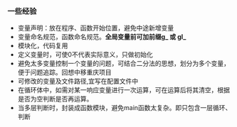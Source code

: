 
### 一些经验

- 变量声明：放在程序、函数开始位置，避免中途新增变量
- 变量命名规范，函数命名规范。**全局变量前可加前缀g_ 或 gl_**
- 模块化，代码复用
- 定义变量时，可使0不代表实际意义，只做初始化
- 避免太多变量控制一个变量的问题，可结合二分法的思想，划分为多个变量，便于问题追踪。回想中移重庆项目
- 可修改的变量及文件路径,宜写在配置文件中
- 在循环体中，如需对某一响应变量进行一次运算，可在运算后将其清空，根据是否为空判断是否再运算。
- 当多层判断时，封装成函数模块，避免main函数太复杂。即只包含一层循环、判断







